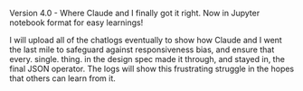 Version 4.0 - Where Claude and I finally got it right.
Now in Jupyter notebook format for easy learnings!
 
I will upload all of the chatlogs eventually to show how Claude and I went the last mile to safeguard against responsiveness bias, and ensure that every. single. thing. in the design spec made it through, and stayed in, the final JSON operator. The logs will show this frustrating struggle in the hopes that others can learn from it.

